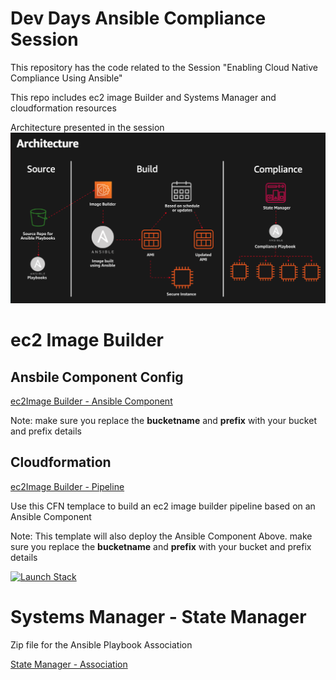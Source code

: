 # Dev Days Ansible Compliance Session
This repository has the code related to the Session "Enabling Cloud Native Compliance Using Ansible"


This repo includes ec2 image Builder and Systems Manager and cloudformation resources


Architecture presented in the session
![](architecture.png)

# ec2 Image Builder

## Ansbile Component Config
[ec2Image Builder - Ansible Component](ec2imagebuilder.yaml)

Note: make sure you replace the **bucketname** and **prefix** with your bucket and prefix details

## Cloudformation
[ec2Image Builder - Pipeline](/cloudformation/ec2imagebuilderpipeline.yaml)

Use this CFN templace to build an ec2 image builder pipeline based on an Ansible Component

Note: This template will also deploy the Ansible Component Above. make sure you replace the **bucketname** and **prefix** with your bucket and prefix details


[![Launch Stack](https://cdn.rawgit.com/buildkite/cloudformation-launch-stack-button-svg/master/launch-stack.svg)](https://console.aws.amazon.com/cloudformation/home/stacks/create/review?stackName=AnsiblePipeline=https://github.com/louayshaat/devdays-ansiblecompliance/blob/main/ec2imagebuilder.yaml)


# Systems Manager - State Manager

Zip file for the Ansible Playbook Association

[State Manager - Association](automation.zip)
